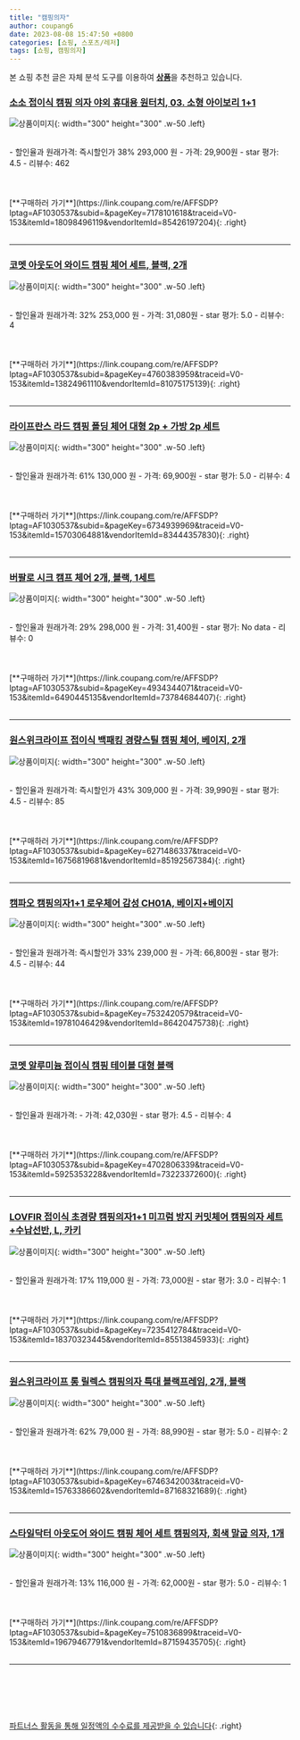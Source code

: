 ```yaml
---
title: "캠핑의자"
author: coupang6
date: 2023-08-08 15:47:50 +0800
categories: [쇼핑, 스포츠/레저]
tags: [쇼핑, 캠핑의자]
---
```


본 쇼핑 추천 글은 자체 분석 도구를 이용하여 [**상품**](https://link.coupang.com/a/bao1ui)을 추천하고 있습니다.

### [소소 접이식 캠핑 의자 야외 휴대용 원터치, 03. 소형 아이보리 1+1](https://link.coupang.com/re/AFFSDP?lptag=AF1030537&subid=&pageKey=7178101618&traceid=V0-153&itemId=18098496119&vendorItemId=85426197204)

![상품이미지](https://thumbnail7.coupangcdn.com/thumbnails/remote/230x230ex/image/vendor_inventory/eab0/8660a1426707afd4d6ba0499acad879d91338b1b6c43555b2f2410c0104f.jpg){: width="300" height="300" .w-50 .left}


<br>
- 할인율과 원래가격: 즉시할인가 38%  293,000   원
- 가격: 29,900원
- star 평가: 4.5
- 리뷰수: 462
<br>
<br>
<br>
<br>
[**구매하러 가기**](https://link.coupang.com/re/AFFSDP?lptag=AF1030537&subid=&pageKey=7178101618&traceid=V0-153&itemId=18098496119&vendorItemId=85426197204){: .right}
<br>
<br>

---

### [코멧 아웃도어 와이드 캠핑 체어 세트, 블랙, 2개](https://link.coupang.com/re/AFFSDP?lptag=AF1030537&subid=&pageKey=4760383959&traceid=V0-153&itemId=13824961110&vendorItemId=81075175139)

![상품이미지](https://thumbnail6.coupangcdn.com/thumbnails/remote/230x230ex/image/retail/images/541856683313562-6ffceb6d-32d3-4986-9fce-4666cefce036.jpg){: width="300" height="300" .w-50 .left}


<br>
- 할인율과 원래가격: 32%  253,000   원
- 가격: 31,080원
- star 평가: 5.0
- 리뷰수: 4
<br>
<br>
<br>
<br>
[**구매하러 가기**](https://link.coupang.com/re/AFFSDP?lptag=AF1030537&subid=&pageKey=4760383959&traceid=V0-153&itemId=13824961110&vendorItemId=81075175139){: .right}
<br>
<br>

---

### [라이프란스 라드 캠핑 폴딩 체어 대형 2p + 가방 2p 세트](https://link.coupang.com/re/AFFSDP?lptag=AF1030537&subid=&pageKey=6734939969&traceid=V0-153&itemId=15703064881&vendorItemId=83444357830)

![상품이미지](https://thumbnail9.coupangcdn.com/thumbnails/remote/230x230ex/image/retail/images/2536114525148863-973c5ef1-9753-4cab-ac90-c9b8db43d523.jpg){: width="300" height="300" .w-50 .left}


<br>
- 할인율과 원래가격: 61%  130,000   원
- 가격: 69,900원
- star 평가: 5.0
- 리뷰수: 4
<br>
<br>
<br>
<br>
[**구매하러 가기**](https://link.coupang.com/re/AFFSDP?lptag=AF1030537&subid=&pageKey=6734939969&traceid=V0-153&itemId=15703064881&vendorItemId=83444357830){: .right}
<br>
<br>

---

### [버팔로 시크 캠프 체어 2개, 블랙, 1세트](https://link.coupang.com/re/AFFSDP?lptag=AF1030537&subid=&pageKey=4934344071&traceid=V0-153&itemId=6490445135&vendorItemId=73784684407)

![상품이미지](https://thumbnail7.coupangcdn.com/thumbnails/remote/230x230ex/image/retail/images/6887283914423742-305537af-d79c-4dd2-a44e-1bc4a0ee3457.JPG){: width="300" height="300" .w-50 .left}


<br>
- 할인율과 원래가격: 29%  298,000   원
- 가격: 31,400원
- star 평가: No data
- 리뷰수: 0
<br>
<br>
<br>
<br>
[**구매하러 가기**](https://link.coupang.com/re/AFFSDP?lptag=AF1030537&subid=&pageKey=4934344071&traceid=V0-153&itemId=6490445135&vendorItemId=73784684407){: .right}
<br>
<br>

---

### [원스위크라이프 접이식 백패킹 경량스틸 캠핑 체어, 베이지, 2개](https://link.coupang.com/re/AFFSDP?lptag=AF1030537&subid=&pageKey=6271486337&traceid=V0-153&itemId=16756819681&vendorItemId=85192567384)

![상품이미지](https://thumbnail8.coupangcdn.com/thumbnails/remote/230x230ex/image/vendor_inventory/27c0/f795fcdceae624727cd0a3e44955541d238e5a7645eb34656e797f990fdd.jpg){: width="300" height="300" .w-50 .left}


<br>
- 할인율과 원래가격: 즉시할인가 43%  309,000   원
- 가격: 39,990원
- star 평가: 4.5
- 리뷰수: 85
<br>
<br>
<br>
<br>
[**구매하러 가기**](https://link.coupang.com/re/AFFSDP?lptag=AF1030537&subid=&pageKey=6271486337&traceid=V0-153&itemId=16756819681&vendorItemId=85192567384){: .right}
<br>
<br>

---

### [캠파오 캠핑의자1+1 로우체어 감성 CH01A, 베이지+베이지](https://link.coupang.com/re/AFFSDP?lptag=AF1030537&subid=&pageKey=7532420579&traceid=V0-153&itemId=19781046429&vendorItemId=86420475738)

![상품이미지](https://thumbnail10.coupangcdn.com/thumbnails/remote/230x230ex/image/vendor_inventory/8dc1/cf9c951bf92a479a6cc3f16e20080325719fe762d6332069d4e2dbf5686f.jpg){: width="300" height="300" .w-50 .left}


<br>
- 할인율과 원래가격: 즉시할인가 33%  239,000   원
- 가격: 66,800원
- star 평가: 4.5
- 리뷰수: 44
<br>
<br>
<br>
<br>
[**구매하러 가기**](https://link.coupang.com/re/AFFSDP?lptag=AF1030537&subid=&pageKey=7532420579&traceid=V0-153&itemId=19781046429&vendorItemId=86420475738){: .right}
<br>
<br>

---

### [코멧 알루미늄 접이식 캠핑 테이블 대형 블랙](https://link.coupang.com/re/AFFSDP?lptag=AF1030537&subid=&pageKey=4702806339&traceid=V0-153&itemId=5925353228&vendorItemId=73223372600)

![상품이미지](https://thumbnail8.coupangcdn.com/thumbnails/remote/230x230ex/image/retail/images/261057182673042-e8489937-3581-46f7-9459-852b7ff18b33.jpg){: width="300" height="300" .w-50 .left}


<br>
- 할인율과 원래가격: 
- 가격: 42,030원
- star 평가: 4.5
- 리뷰수: 4
<br>
<br>
<br>
<br>
[**구매하러 가기**](https://link.coupang.com/re/AFFSDP?lptag=AF1030537&subid=&pageKey=4702806339&traceid=V0-153&itemId=5925353228&vendorItemId=73223372600){: .right}
<br>
<br>

---

### [LOVFIR 접이식 초경량 캠핑의자1+1 미끄럼 방지 커밋체어 캠핑의자 세트+수납선반, L, 카키](https://link.coupang.com/re/AFFSDP?lptag=AF1030537&subid=&pageKey=7235412784&traceid=V0-153&itemId=18370323445&vendorItemId=85513845933)

![상품이미지](https://thumbnail8.coupangcdn.com/thumbnails/remote/230x230ex/image/vendor_inventory/5470/93312edc29c9c54b1e670640b9c528d4746fad6a20ed752ba5f5bbd4f28a.jpg){: width="300" height="300" .w-50 .left}


<br>
- 할인율과 원래가격: 17%  119,000   원
- 가격: 73,000원
- star 평가: 3.0
- 리뷰수: 1
<br>
<br>
<br>
<br>
[**구매하러 가기**](https://link.coupang.com/re/AFFSDP?lptag=AF1030537&subid=&pageKey=7235412784&traceid=V0-153&itemId=18370323445&vendorItemId=85513845933){: .right}
<br>
<br>

---

### [원스위크라이프 롱 릴렉스 캠핑의자 특대 블랙프레임, 2개, 블랙](https://link.coupang.com/re/AFFSDP?lptag=AF1030537&subid=&pageKey=6746342003&traceid=V0-153&itemId=15763386602&vendorItemId=87168321689)

![상품이미지](https://thumbnail9.coupangcdn.com/thumbnails/remote/230x230ex/image/vendor_inventory/f546/323bf69dcc1564c549b1b1912de06f4b8f7090e0a31f6e8bf7f9e4b65425.jpg){: width="300" height="300" .w-50 .left}


<br>
- 할인율과 원래가격: 62%  79,000   원
- 가격: 88,990원
- star 평가: 5.0
- 리뷰수: 2
<br>
<br>
<br>
<br>
[**구매하러 가기**](https://link.coupang.com/re/AFFSDP?lptag=AF1030537&subid=&pageKey=6746342003&traceid=V0-153&itemId=15763386602&vendorItemId=87168321689){: .right}
<br>
<br>

---

### [스타일닥터 아웃도어 와이드 캠핑 체어 세트 캠핑의자, 회색 말굽 의자, 1개](https://link.coupang.com/re/AFFSDP?lptag=AF1030537&subid=&pageKey=7510836899&traceid=V0-153&itemId=19679467791&vendorItemId=87159435705)

![상품이미지](https://thumbnail10.coupangcdn.com/thumbnails/remote/230x230ex/image/vendor_inventory/ca11/f3210932225a0ab76cc27fa51437b0b46ca20ffcdd313dcb9dd941be8b56.png){: width="300" height="300" .w-50 .left}


<br>
- 할인율과 원래가격: 13%  116,000   원
- 가격: 62,000원
- star 평가: 5.0
- 리뷰수: 1
<br>
<br>
<br>
<br>
[**구매하러 가기**](https://link.coupang.com/re/AFFSDP?lptag=AF1030537&subid=&pageKey=7510836899&traceid=V0-153&itemId=19679467791&vendorItemId=87159435705){: .right}
<br>
<br>

---
<br><br><br><br><br> [파트너스 활동을 통해 일정액의 수수료를 제공받을 수 있습니다](https://link.coupang.com/a/bao1ui){: .right}
